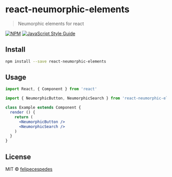 # react-neumorphic-elements

> Neumorphic elements for react

[![NPM](https://img.shields.io/npm/v/react-neumorphic-elements.svg)](https://www.npmjs.com/package/react-neumorphic-elements) [![JavaScript Style Guide](https://img.shields.io/badge/code_style-standard-brightgreen.svg)](https://standardjs.com)

## Install

```bash
npm install --save react-neumorphic-elements
```

## Usage

```jsx
import React, { Component } from 'react'

import { NeumorphicButton, NeumorphicSearch } from 'react-neumorphic-elements'

class Example extends Component {
  render () {
    return (
      <NeumorphicButton />
      <NeumorphicSearch />
    )
  }
}
```

## License

MIT © [felipecespedes](https://github.com/felipecespedes)
